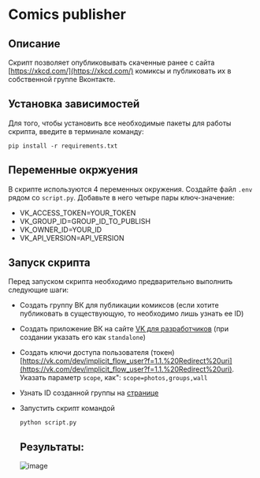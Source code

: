 # Comics publisher

## Описание
Скрипт позволяет опубликовывать скаченные ранее с сайта [https://xkcd.com/](https://xkcd.com/) комиксы и публиковать их в собственной группе Вконтакте.

## Установка зависимостей
Для того, чтобы установить все необходимые пакеты для работы скрипта, введите в терминале команду:
```
pip install -r requirements.txt
```

## Переменные окржуения
В скрипте используются 4 переменных окружения. Создайте файл `.env` рядом со `script.py`. Добавьте в него четыре пары ключ-значение:

- VK_ACCESS_TOKEN=YOUR_TOKEN
- VK_GROUP_ID=GROUP_ID_TO_PUBLISH
- VK_OWNER_ID=YOUR_ID
- VK_API_VERSION=API_VERSION

## Запуск скрипта
Перед запуском скрипта необходимо предварительно выполнить следующие шаги:

- Создать группу ВК для публикации комиксов (если хотите публиковать в существующую, то необходимо лишь узнать ее ID)
- Создать приложение ВК на сайте [VK для разработчиков](https://dev.vk.com/ru) (при создании указать его как `standalone`)
- Создать ключи доступа пользователя (токен) [https://vk.com/dev/implicit_flow_user?f=1.1.%20Redirect%20uri](https://vk.com/dev/implicit_flow_user?f=1.1.%20Redirect%20uri).
      Указать параметр `scope`, как": `scope=photos,groups,wall`
- Узнать ID созданной группы на [странице](https://regvk.com/id/)
- Запустить скрипт командой
  
  ```
  python script.py
  ```
  ## Результаты:
  ![image](https://github.com/owwwl666/comics/assets/131767856/647ba834-df7c-49f0-a704-d7bfeff1a46e)
